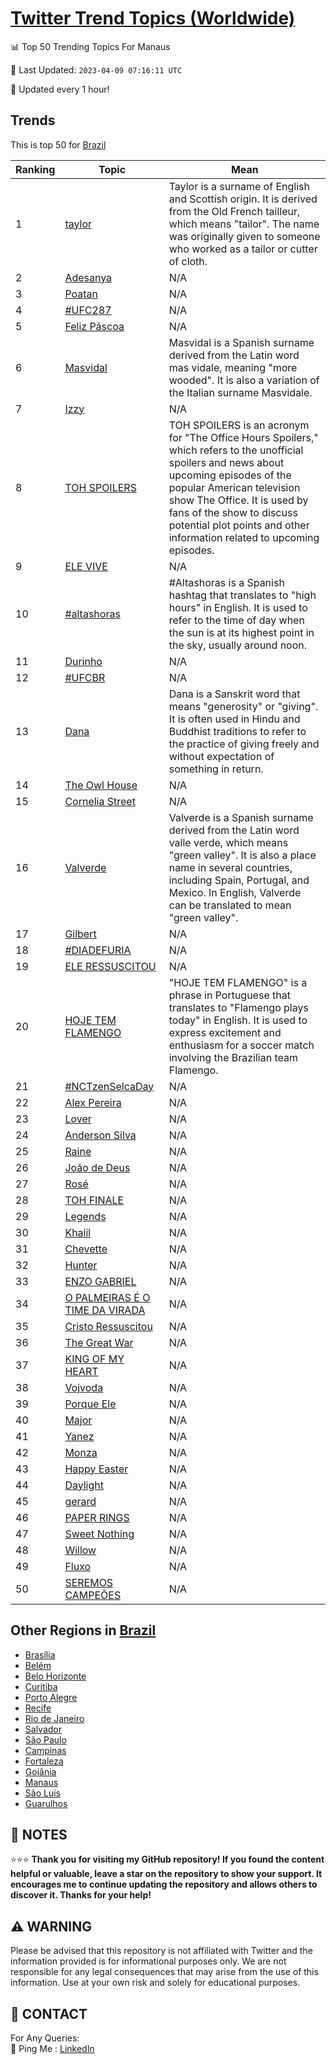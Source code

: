 [Twitter Trend Topics (Worldwide)](https://github.com/ErcinDedeoglu/Twitter-Trend-Topics)
==========


📊 Top 50 Trending Topics For Manaus

📆 Last Updated: `2023-04-09 07:16:11 UTC`

🔧 Updated every 1 hour!


## Trends

This is top 50 for [Brazil](</Brazil>)

| Ranking | Topic | Mean |
| ------- | ------------ | ------------ |
| 1 | [taylor](http://twitter.com/search?q=taylor) | Taylor is a surname of English and Scottish origin. It is derived from the Old French tailleur, which means "tailor". The name was originally given to someone who worked as a tailor or cutter of cloth. |
| 2 | [Adesanya](http://twitter.com/search?q=Adesanya) | N/A |
| 3 | [Poatan](http://twitter.com/search?q=Poatan) | N/A |
| 4 | [#UFC287](http://twitter.com/search?q=%23UFC287) | N/A |
| 5 | [Feliz Páscoa](http://twitter.com/search?q=Feliz+P%c3%a1scoa) | N/A |
| 6 | [Masvidal](http://twitter.com/search?q=Masvidal) | Masvidal is a Spanish surname derived from the Latin word mas vidale, meaning "more wooded". It is also a variation of the Italian surname Masvidale. |
| 7 | [Izzy](http://twitter.com/search?q=Izzy) | N/A |
| 8 | [TOH SPOILERS](http://twitter.com/search?q=TOH+SPOILERS) | TOH SPOILERS is an acronym for "The Office Hours Spoilers," which refers to the unofficial spoilers and news about upcoming episodes of the popular American television show The Office. It is used by fans of the show to discuss potential plot points and other information related to upcoming episodes. |
| 9 | [ELE VIVE](http://twitter.com/search?q=ELE+VIVE) | N/A |
| 10 | [#altashoras](http://twitter.com/search?q=%23altashoras) | #Altashoras is a Spanish hashtag that translates to "high hours" in English. It is used to refer to the time of day when the sun is at its highest point in the sky, usually around noon. |
| 11 | [Durinho](http://twitter.com/search?q=Durinho) | N/A |
| 12 | [#UFCBR](http://twitter.com/search?q=%23UFCBR) | N/A |
| 13 | [Dana](http://twitter.com/search?q=Dana) | Dana is a Sanskrit word that means "generosity" or "giving". It is often used in Hindu and Buddhist traditions to refer to the practice of giving freely and without expectation of something in return. |
| 14 | [The Owl House](http://twitter.com/search?q=The+Owl+House) | N/A |
| 15 | [Cornelia Street](http://twitter.com/search?q=Cornelia+Street) | N/A |
| 16 | [Valverde](http://twitter.com/search?q=Valverde) | Valverde is a Spanish surname derived from the Latin word valle verde, which means "green valley". It is also a place name in several countries, including Spain, Portugal, and Mexico. In English, Valverde can be translated to mean "green valley". |
| 17 | [Gilbert](http://twitter.com/search?q=Gilbert) | N/A |
| 18 | [#DIADEFURIA](http://twitter.com/search?q=%23DIADEFURIA) | N/A |
| 19 | [ELE RESSUSCITOU](http://twitter.com/search?q=ELE+RESSUSCITOU) | N/A |
| 20 | [HOJE TEM FLAMENGO](http://twitter.com/search?q=HOJE+TEM+FLAMENGO) | "HOJE TEM FLAMENGO" is a phrase in Portuguese that translates to "Flamengo plays today" in English. It is used to express excitement and enthusiasm for a soccer match involving the Brazilian team Flamengo. |
| 21 | [#NCTzenSelcaDay](http://twitter.com/search?q=%23NCTzenSelcaDay) | N/A |
| 22 | [Alex Pereira](http://twitter.com/search?q=Alex+Pereira) | N/A |
| 23 | [Lover](http://twitter.com/search?q=Lover) | N/A |
| 24 | [Anderson Silva](http://twitter.com/search?q=Anderson+Silva) | N/A |
| 25 | [Raine](http://twitter.com/search?q=Raine) | N/A |
| 26 | [João de Deus](http://twitter.com/search?q=Jo%c3%a3o+de+Deus) | N/A |
| 27 | [Rosé](http://twitter.com/search?q=Ros%c3%a9) | N/A |
| 28 | [TOH FINALE](http://twitter.com/search?q=TOH+FINALE) | N/A |
| 29 | [Legends](http://twitter.com/search?q=Legends) | N/A |
| 30 | [Khalil](http://twitter.com/search?q=Khalil) | N/A |
| 31 | [Chevette](http://twitter.com/search?q=Chevette) | N/A |
| 32 | [Hunter](http://twitter.com/search?q=Hunter) | N/A |
| 33 | [ENZO GABRIEL](http://twitter.com/search?q=ENZO+GABRIEL) | N/A |
| 34 | [O PALMEIRAS É O TIME DA VIRADA](http://twitter.com/search?q=O+PALMEIRAS+%c3%89+O+TIME+DA+VIRADA) | N/A |
| 35 | [Cristo Ressuscitou](http://twitter.com/search?q=Cristo+Ressuscitou) | N/A |
| 36 | [The Great War](http://twitter.com/search?q=The+Great+War) | N/A |
| 37 | [KING OF MY HEART](http://twitter.com/search?q=KING+OF+MY+HEART) | N/A |
| 38 | [Vojvoda](http://twitter.com/search?q=Vojvoda) | N/A |
| 39 | [Porque Ele](http://twitter.com/search?q=Porque+Ele) | N/A |
| 40 | [Major](http://twitter.com/search?q=Major) | N/A |
| 41 | [Yanez](http://twitter.com/search?q=Yanez) | N/A |
| 42 | [Monza](http://twitter.com/search?q=Monza) | N/A |
| 43 | [Happy Easter](http://twitter.com/search?q=Happy+Easter) | N/A |
| 44 | [Daylight](http://twitter.com/search?q=Daylight) | N/A |
| 45 | [gerard](http://twitter.com/search?q=gerard) | N/A |
| 46 | [PAPER RINGS](http://twitter.com/search?q=PAPER+RINGS) | N/A |
| 47 | [Sweet Nothing](http://twitter.com/search?q=Sweet+Nothing) | N/A |
| 48 | [Willow](http://twitter.com/search?q=Willow) | N/A |
| 49 | [Fluxo](http://twitter.com/search?q=Fluxo) | N/A |
| 50 | [SEREMOS CAMPEÕES](http://twitter.com/search?q=SEREMOS+CAMPE%c3%95ES) | N/A |



## Other Regions in [Brazil](</Brazil>)

* [Brasília](</Brazil/Brasília.md>)
* [Belém](</Brazil/Belém.md>)
* [Belo Horizonte](</Brazil/Belo Horizonte.md>)
* [Curitiba](</Brazil/Curitiba.md>)
* [Porto Alegre](</Brazil/Porto Alegre.md>)
* [Recife](</Brazil/Recife.md>)
* [Rio de Janeiro](</Brazil/Rio de Janeiro.md>)
* [Salvador](</Brazil/Salvador.md>)
* [São Paulo](</Brazil/São Paulo.md>)
* [Campinas](</Brazil/Campinas.md>)
* [Fortaleza](</Brazil/Fortaleza.md>)
* [Goiânia](</Brazil/Goiânia.md>)
* [Manaus](</Brazil/Manaus.md>)
* [São Luís](</Brazil/São Luís.md>)
* [Guarulhos](</Brazil/Guarulhos.md>)



## 📝 NOTES

⭐⭐⭐ **Thank you for visiting my GitHub repository! If you found the content helpful or valuable, leave a star on the repository to show your support. It encourages me to continue updating the repository and allows others to discover it. Thanks for your help!**


## ⚠️ WARNING

Please be advised that this repository is not affiliated with Twitter and the information provided is for informational purposes only. We are not responsible for any legal consequences that may arise from the use of this information. Use at your own risk and solely for educational purposes.


## 📨 CONTACT

 For Any Queries:  
            🏓 Ping Me : [LinkedIn](https://www.linkedin.com/in/ercindedeoglu/)
